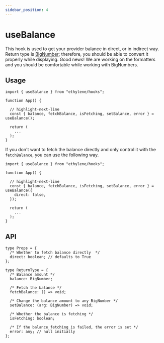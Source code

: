 ```yaml
---
sidebar_position: 4
---
```


# useBalance

This hook is used to get your provider balance in direct, or in indirect way. Return type is [BigNumber](https://docs.ethers.io/v5/api/utils/bignumber/); therefore, you should be able to convert it properly while displaying. Good news! We are working on the formatters and you should be comfortable while working with BigNumbers.

## Usage

```tsx
import { useBalance } from "ethylene/hooks";

function App() {

  // highlight-next-line
  const { balance, fetchBalance, isFetching, setBalance, error } = useBalance();

  return (
    ...
  );
}
```

If you don't want to fetch the balance directly and only control it with the `fetchBalance`, you can use the following way.

```tsx
import { useBalance } from "ethylene/hooks";

function App() {

  // highlight-next-line
  const { balance, fetchBalance, isFetching, setBalance, error } = useBalance({
    direct: false,
  });

  return (
    ...
  );
}
```

## API

```tsx
type Props = {
  /* Whether to fetch balance directly  */
  direct: boolean; // defaults to True
};

type ReturnType = {
  /* Balance amount */
  balance: BigNumber;

  /* Fetch the balance */
  fetchBalance: () => void;

  /* Change the balance amount to any BigNumber */
  setBalance: (arg: BigNumber) => void;

  /* Whether the balance is fetching */
  isFetching: boolean;

  /* If the balance fetching is failed, the error is set */
  error: any; // null initially
};
```
